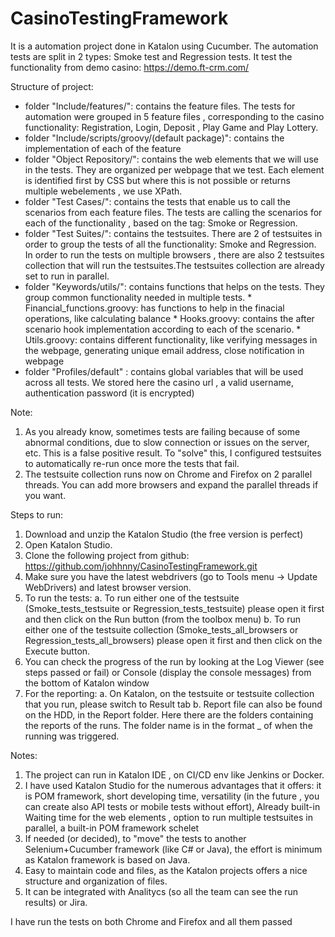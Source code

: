 # CasinoTestingFramework

It is a automation project done in Katalon using Cucumber.
The automation tests are split in 2 types: Smoke test and Regression tests. It test the functionality from demo casino: https://demo.ft-crm.com/ 

Structure of project:
- folder "Include/features/": contains the feature files. The tests for automation were grouped in 5 feature files , corresponding to the casino functionality: Registration, Login, Deposit , Play Game and Play Lottery.
- folder "Include/scripts/groovy/(default package)": contains the implementation of each of the feature 
- folder "Object Repository/": contains the web elements that we will use in the tests. They are organized per webpage that we test. Each element is identified first by CSS but where this is not possible or returns multiple webelements , we use XPath.
- folder "Test Cases/": contains the tests that enable us to call the scenarios from each feature files. The tests are calling the scenarios for each of the functionality , based on the tag: Smoke or Regression.
- folder "Test Suites/": contains the testsuites. There are 2 of testsuites in order to group the tests of all the functionality: Smoke and Regression. In order to run the tests on multiple browsers , there are also 2 testsuites collection that will run the testsuites.The testsuites collection are already set to run in parallel.
- folder "Keywords/utils/": contains functions that helps on the tests. They group common functionality needed in multiple tests.
		* Financial_functions.groovy: has functions to help in the finacial operations, like calculating balance
		* Hooks.groovy: contains the after scenario hook implementation according to each of the scenario.
		* Utils.groovy: contains different functionality, like verifying messages in the webpage, generating unique email address, close notification in webpage
- folder "Profiles/default" : contains global variables that will be used across all tests. We stored here the casino url , a valid username, authentication password (it is encrypted)
		
		
Note: 
1. As you already know, sometimes tests are failing because of some abnormal conditions, due to slow connection or issues on the server, etc. This is a false positive result. To "solve" this, I configured testsuites to automatically re-run once more the tests that fail.
2. The testsuite collection runs now on Chrome and Firefox on 2 parallel threads. You can add more browsers and expand the parallel threads if you want.


Steps to run:

1. Download and unzip the Katalon Studio (the free version is perfect)
2. Open Katalon Studio.
3. Clone the following project from github: https://github.com/johhnny/CasinoTestingFramework.git
4. Make sure you have the latest webdrivers (go to Tools menu -> Update WebDrivers) and latest browser version.
5. To run the tests:
	a. To run either one of the testsuite (Smoke_tests_testsuite or Regression_tests_testsuite) please open it first and then click on the Run button (from the toolbox menu)
	b. To run either one of the testsuite collection (Smoke_tests_all_browsers or Regression_tests_all_browsers) please open it first and then click on the Execute button.
6. You can check the progress of the run by looking at the Log Viewer (see steps passed or fail) or Console (display the console messages) from the bottom of Katalon window
7. For the reporting:
	a. On Katalon, on the testsuite or testsuite collection that you run, please switch to Result tab
	b. Report file can also be found on the HDD, in the Report folder. Here there are the folders containing the reports of the runs. The folder name is in the format <date>_<time> of when the running was triggered.
	


Notes: 
1. The project can run in Katalon IDE , on CI/CD env like Jenkins or Docker. 
2. I have used Katalon Studio for the numerous advantages that it offers: it is POM framework, short developing time, versatility (in the future , you can create also API tests or mobile tests without effort), Already built-in Waiting time for the web elements , option to run multiple testsuites in parallel, a built-in POM framework schelet 
3. If needed (or decided), to "move" the tests to another Selenium+Cucumber framework (like C# or Java), the effort is minimum as Katalon framework is based on Java.
4. Easy to maintain code and files, as the Katalon projects offers a nice structure and organization of files.
5. It can be integrated with Analitycs (so all the team can see the run results) or Jira. 

I have run the tests on both Chrome and Firefox and all them passed  
